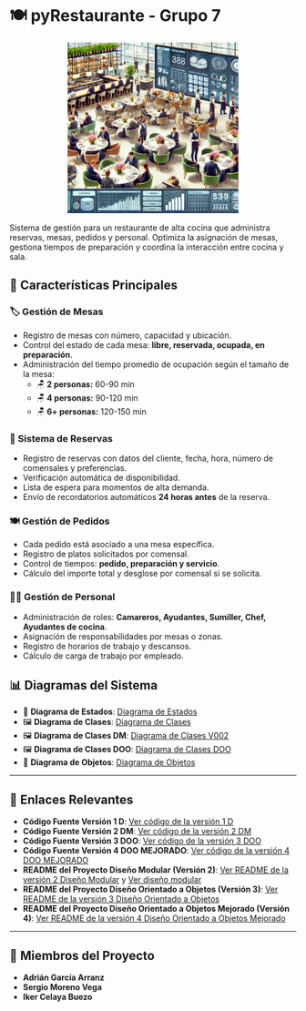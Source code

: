 # 🍽️ pyRestaurante - Grupo 7

<p align="center">
  <img src="/imagenRestaurante/restaurante.png" alt="Imagen Restaurante" width="300"/>
</p>

Sistema de gestión para un restaurante de alta cocina que administra reservas, mesas, pedidos y personal. 
Optimiza la asignación de mesas, gestiona tiempos de preparación y coordina la interacción entre cocina y sala.

## 📌 Características Principales

### 🏷️ Gestión de Mesas
- Registro de mesas con número, capacidad y ubicación.
- Control del estado de cada mesa: **libre, reservada, ocupada, en preparación**.
- Administración del tiempo promedio de ocupación según el tamaño de la mesa:
  - 🪑 **2 personas:** 60-90 min
  - 🪑 **4 personas:** 90-120 min
  - 🪑 **6+ personas:** 120-150 min

### 📆 Sistema de Reservas
- Registro de reservas con datos del cliente, fecha, hora, número de comensales y preferencias.
- Verificación automática de disponibilidad.
- Lista de espera para momentos de alta demanda.
- Envío de recordatorios automáticos **24 horas antes** de la reserva.

### 🍽️ Gestión de Pedidos
- Cada pedido está asociado a una mesa específica.
- Registro de platos solicitados por comensal.
- Control de tiempos: **pedido, preparación y servicio**.
- Cálculo del importe total y desglose por comensal si se solicita.

### 👨‍🍳 Gestión de Personal
- Administración de roles: **Camareros, Ayudantes, Sumiller, Chef, Ayudantes de cocina**.
- Asignación de responsabilidades por mesas o zonas.
- Registro de horarios de trabajo y descansos.
- Cálculo de carga de trabajo por empleado.

## 📊 Diagramas del Sistema

- 🔄 **Diagrama de Estados**: [Diagrama de Estados](/ModeloDeDominio/imagenes/DiagramaDeEstados.svg)
- 🖼️ **Diagrama de Clases**: [Diagrama de Clases](/ModeloDeDominio/imagenes/DiagramaDeClases.svg)
- 🖼️ **Diagrama de Clases DM**: [Diagrama de Clases V002](/ModeloDeDominio/imagenes/DiagramaDeClasesDM.svg)
- 🖼️ **Diagrama de Clases DOO**: [Diagrama de Clases DOO](/ModeloDeDominio/imagenes/DiagramaDeClasesDOO.svg)
- 🧩 **Diagrama de Objetos**: [Diagrama de Objetos](/ModeloDeDominio/imagenes/DiagramaDeObjetos.svg)

---

## 📄 Enlaces Relevantes

- **Código Fuente Versión 1 D**: [Ver código de la versión 1 D](/src-v001/src/)
- **Código Fuente Versión 2 DM**: [Ver código de la versión 2 DM](/src-v002/)
- **Código Fuente Versión 3 DOO**: [Ver código de la versión 3 DOO](/src-v003/)
- **Código Fuente Versión 4 DOO MEJORADO**: [Ver código de la versión 4 DOO MEJORADO](/src-v004/)
- **README del Proyecto Diseño Modular (Versión 2)**: [Ver README de la versión 2 Diseño Modular](/src-v002/README.md) y [Ver diseño modular](/documentos/diseñoModular.md)
- **README del Proyecto Diseño Orientado a Objetos (Versión 3)**: [Ver README de la versión 3 Diseño Orientado a Objetos](/src-v003/readme.md)
- **README del Proyecto Diseño Orientado a Objetos Mejorado (Versión 4)**: [Ver README de la versión 4 Diseño Orientado a Objetos Mejorado](/src-v004/readme.md)

---

## 👥 **Miembros del Proyecto**

- **Adrián García Arranz**
- **Sergio Moreno Vega**
- **Iker Celaya Buezo**
